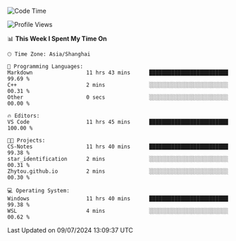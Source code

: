 <!--START_SECTION:waka-->
![Code Time](http://img.shields.io/badge/Code%20Time-1%2C832%20hrs%207%20mins-blue)

![Profile Views](http://img.shields.io/badge/Profile%20Views-6-blue)

📊 **This Week I Spent My Time On** 

```text
🕑︎ Time Zone: Asia/Shanghai

💬 Programming Languages: 
Markdown                 11 hrs 43 mins      █████████████████████████   99.69 % 
C++                      2 mins              ░░░░░░░░░░░░░░░░░░░░░░░░░   00.31 % 
Other                    0 secs              ░░░░░░░░░░░░░░░░░░░░░░░░░   00.00 % 

🔥 Editors: 
VS Code                  11 hrs 45 mins      █████████████████████████   100.00 % 

🐱‍💻 Projects: 
CS-Notes                 11 hrs 40 mins      █████████████████████████   99.38 % 
star_identification      2 mins              ░░░░░░░░░░░░░░░░░░░░░░░░░   00.31 % 
Zhytou.github.io         2 mins              ░░░░░░░░░░░░░░░░░░░░░░░░░   00.30 % 

💻 Operating System: 
Windows                  11 hrs 40 mins      █████████████████████████   99.38 % 
WSL                      4 mins              ░░░░░░░░░░░░░░░░░░░░░░░░░   00.62 % 
```


 Last Updated on 09/07/2024 13:09:37 UTC
<!--END_SECTION:waka-->
